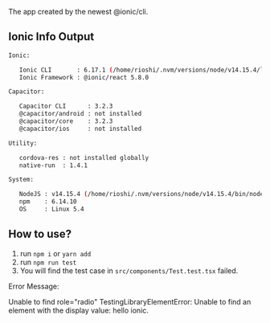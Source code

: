 
The app created by the newest @ionic/cli.

## Ionic Info Output

```bash
Ionic:

   Ionic CLI       : 6.17.1 (/home/rioshi/.nvm/versions/node/v14.15.4/lib/node_modules/@ionic/cli)
   Ionic Framework : @ionic/react 5.8.0

Capacitor:

   Capacitor CLI      : 3.2.3
   @capacitor/android : not installed
   @capacitor/core    : 3.2.3
   @capacitor/ios     : not installed

Utility:

   cordova-res : not installed globally
   native-run  : 1.4.1

System:

   NodeJS : v14.15.4 (/home/rioshi/.nvm/versions/node/v14.15.4/bin/node)
   npm    : 6.14.10
   OS     : Linux 5.4

```

## How to use?


1. run `npm i` or `yarn add`
2. run `npm run test`
3. You will find the test case in `src/components/Test.test.tsx` failed. 

Error Message: 

Unable to find role="radio"
TestingLibraryElementError: Unable to find an element with the display value: hello ionic.

